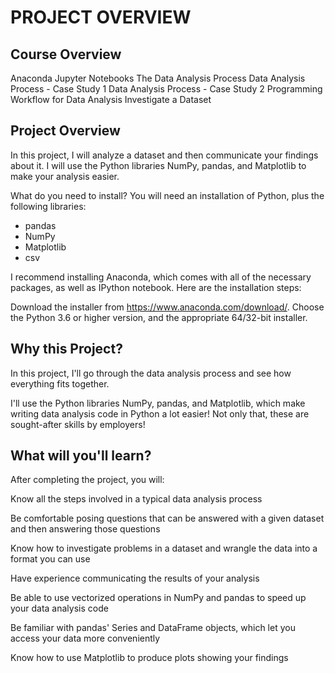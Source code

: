 # PROJECT OVERVIEW

## Course Overview
Anaconda
Jupyter Notebooks
The Data Analysis Process
Data Analysis Process - Case Study 1
Data Analysis Process - Case Study 2
Programming Workflow for Data Analysis
Investigate a Dataset


## Project Overview
In this project, I will analyze a dataset and then communicate your findings about it. I will use the Python libraries NumPy, pandas, and Matplotlib to make your analysis easier.

What do you need to install?
You will need an installation of Python, plus the following libraries:

* pandas
* NumPy
* Matplotlib
* csv

I recommend installing Anaconda, which comes with all of the necessary packages, as well as IPython notebook. Here are the installation steps:

Download the installer from https://www.anaconda.com/download/. Choose the Python 3.6 or higher version, and the appropriate 64/32-bit installer.


## Why this Project?

In this project, I'll go through the data analysis process and see how everything fits together.

I'll use the Python libraries NumPy, pandas, and Matplotlib, which make writing data analysis code in Python a lot easier! Not only that, these are sought-after skills by employers!

## What will you'll learn?

After completing the project, you will:

Know all the steps involved in a typical data analysis process

Be comfortable posing questions that can be answered with a given dataset and then answering those questions

Know how to investigate problems in a dataset and wrangle the data into a format you can use

Have experience communicating the results of your analysis

Be able to use vectorized operations in NumPy and pandas to speed up your data analysis code

Be familiar with pandas' Series and DataFrame objects, which let you access your data more conveniently

Know how to use Matplotlib to produce plots showing your findings
